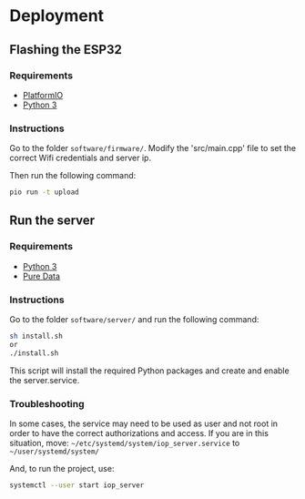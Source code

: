 # Deployment

## Flashing the ESP32

### Requirements

- [PlatformIO](https://platformio.org/)
- [Python 3](https://www.python.org/downloads/)


### Instructions

Go to the folder `software/firmware/`.
Modify the 'src/main.cpp' file to set the correct Wifi credentials and server ip.

Then run the following command:

```bash
pio run -t upload
```


##  Run the server

### Requirements

- [Python 3](https://www.python.org/downloads/)
- [Pure Data](https://puredata.info/downloads/pure-data)

### Instructions

Go to the folder `software/server/` and run the following command:

```bash
sh install.sh
or
./install.sh
```

This script will install the required Python packages and create and enable the server.service.

### Troubleshooting

In some cases, the service may need to be used as user and not root in order to have the correct authorizations and access. If you are in this situation, move: `~/etc/systemd/system/iop_server.service` to `~/user/systemd/system/`

And, to run the project, use:

```bash
systemctl --user start iop_server

```

